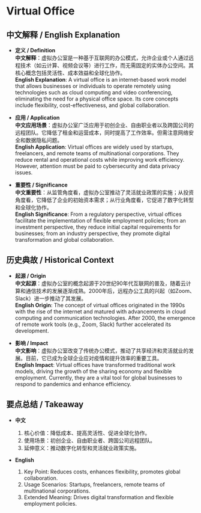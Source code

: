 # Virtual Office

## 中文解释 / English Explanation

* **定义 / Definition**  
  **中文解释**：虚拟办公室是一种基于互联网的办公模式，允许企业或个人通过远程技术（如云计算、视频会议等）进行工作，而无需固定的实体办公空间。其核心概念包括灵活性、成本效益和全球化协作。  
  **English Explanation**: A virtual office is an internet-based work model that allows businesses or individuals to operate remotely using technologies such as cloud computing and video conferencing, eliminating the need for a physical office space. Its core concepts include flexibility, cost-effectiveness, and global collaboration.

* **应用 / Application**  
  **中文应用场景**：虚拟办公室广泛应用于初创企业、自由职业者以及跨国公司的远程团队。它降低了租金和运营成本，同时提高了工作效率。但需注意网络安全和数据隐私问题。  
  **English Application**: Virtual offices are widely used by startups, freelancers, and remote teams of multinational corporations. They reduce rental and operational costs while improving work efficiency. However, attention must be paid to cybersecurity and data privacy issues.

* **重要性 / Significance**  
  **中文重要性**：从监管角度看，虚拟办公室推动了灵活就业政策的实施；从投资角度看，它降低了企业的初始资本需求；从行业角度看，它促进了数字化转型和全球化协作。  
  **English Significance**: From a regulatory perspective, virtual offices facilitate the implementation of flexible employment policies; from an investment perspective, they reduce initial capital requirements for businesses; from an industry perspective, they promote digital transformation and global collaboration.

## 历史典故 / Historical Context

* **起源 / Origin**  
  **中文起源**：虚拟办公室的概念起源于20世纪90年代互联网的普及，随着云计算和通信技术的发展逐渐成熟。2000年后，远程办公工具的兴起（如Zoom、Slack）进一步推动了其发展。  
  **English Origin**: The concept of virtual offices originated in the 1990s with the rise of the internet and matured with advancements in cloud computing and communication technologies. After 2000, the emergence of remote work tools (e.g., Zoom, Slack) further accelerated its development.

* **影响 / Impact**  
  **中文影响**：虚拟办公室改变了传统办公模式，推动了共享经济和灵活就业的发展。目前，它已成为全球企业应对疫情和提升效率的重要工具。  
  **English Impact**: Virtual offices have transformed traditional work models, driving the growth of the sharing economy and flexible employment. Currently, they are a vital tool for global businesses to respond to pandemics and enhance efficiency.

## 要点总结 / Takeaway

* **中文**  
  1. 核心价值：降低成本、提高灵活性、促进全球化协作。  
  2. 使用场景：初创企业、自由职业者、跨国公司远程团队。  
  3. 延伸意义：推动数字化转型和灵活就业政策实施。

* **English**  
  1. Key Point: Reduces costs, enhances flexibility, promotes global collaboration.  
  2. Usage Scenarios: Startups, freelancers, remote teams of multinational corporations.  
  3. Extended Meaning: Drives digital transformation and flexible employment policies.